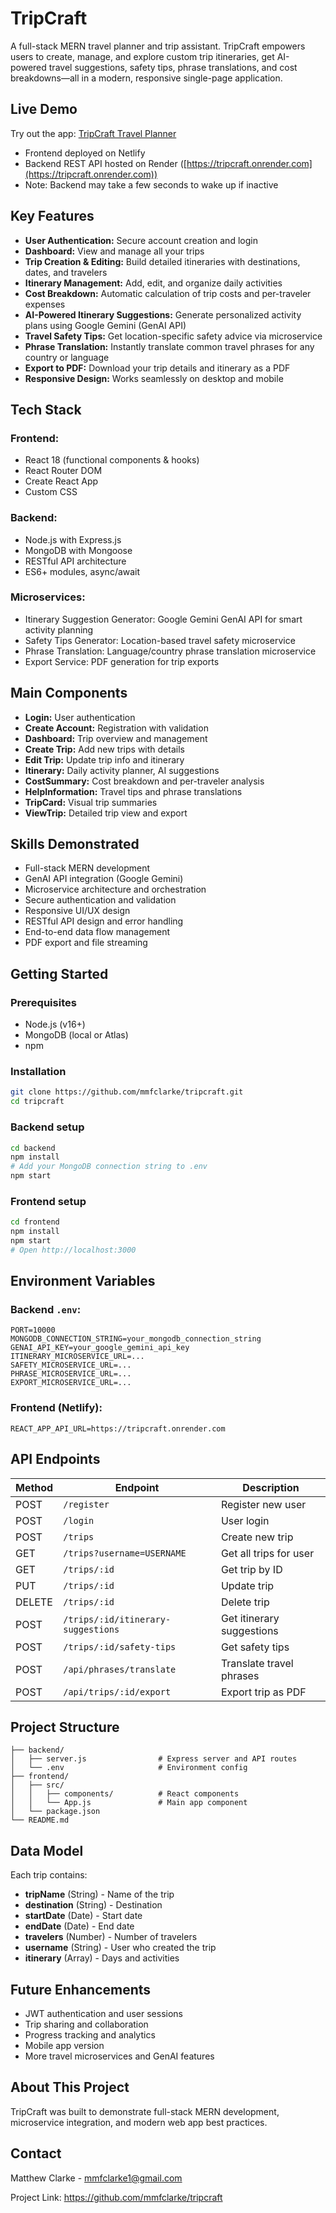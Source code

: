 
# TripCraft

A full-stack MERN travel planner and trip assistant. TripCraft empowers users to create, manage, and explore custom trip itineraries, get AI-powered travel suggestions, safety tips, phrase translations, and cost breakdowns—all in a modern, responsive single-page application.

## Live Demo

Try out the app: [TripCraft Travel Planner](https://tripcrafttravelplanner.netlify.app)

* Frontend deployed on Netlify
* Backend REST API hosted on Render ([https://tripcraft.onrender.com](https://tripcraft.onrender.com))
* Note: Backend may take a few seconds to wake up if inactive

## Key Features

* **User Authentication:** Secure account creation and login
* **Dashboard:** View and manage all your trips
* **Trip Creation & Editing:** Build detailed itineraries with destinations, dates, and travelers
* **Itinerary Management:** Add, edit, and organize daily activities
* **Cost Breakdown:** Automatic calculation of trip costs and per-traveler expenses
* **AI-Powered Itinerary Suggestions:** Generate personalized activity plans using Google Gemini (GenAI API)
* **Travel Safety Tips:** Get location-specific safety advice via microservice
* **Phrase Translation:** Instantly translate common travel phrases for any country or language
* **Export to PDF:** Download your trip details and itinerary as a PDF
* **Responsive Design:** Works seamlessly on desktop and mobile

## Tech Stack

### Frontend:
* React 18 (functional components & hooks)
* React Router DOM
* Create React App
* Custom CSS

### Backend:
* Node.js with Express.js
* MongoDB with Mongoose
* RESTful API architecture
* ES6+ modules, async/await


### Microservices:
* Itinerary Suggestion Generator: Google Gemini GenAI API for smart activity planning
* Safety Tips Generator: Location-based travel safety microservice
* Phrase Translation: Language/country phrase translation microservice
* Export Service: PDF generation for trip exports

## Main Components

* **Login:** User authentication
* **Create Account:** Registration with validation
* **Dashboard:** Trip overview and management
* **Create Trip:** Add new trips with details
* **Edit Trip:** Update trip info and itinerary
* **Itinerary:** Daily activity planner, AI suggestions
* **CostSummary:** Cost breakdown and per-traveler analysis
* **HelpInformation:** Travel tips and phrase translations
* **TripCard:** Visual trip summaries
* **ViewTrip:** Detailed trip view and export


## Skills Demonstrated

* Full-stack MERN development
* GenAI API integration (Google Gemini)
* Microservice architecture and orchestration
* Secure authentication and validation
* Responsive UI/UX design
* RESTful API design and error handling
* End-to-end data flow management
* PDF export and file streaming

## Getting Started

### Prerequisites

* Node.js (v16+)
* MongoDB (local or Atlas)
* npm

### Installation

```bash
git clone https://github.com/mmfclarke/tripcraft.git
cd tripcraft
```

### Backend setup

```bash
cd backend
npm install
# Add your MongoDB connection string to .env
npm start
```

### Frontend setup

```bash
cd frontend
npm install
npm start
# Open http://localhost:3000
```

## Environment Variables


### Backend `.env`:

```env
PORT=10000
MONGODB_CONNECTION_STRING=your_mongodb_connection_string
GENAI_API_KEY=your_google_gemini_api_key
ITINERARY_MICROSERVICE_URL=...
SAFETY_MICROSERVICE_URL=...
PHRASE_MICROSERVICE_URL=...
EXPORT_MICROSERVICE_URL=...
```

### Frontend (Netlify):

```env
REACT_APP_API_URL=https://tripcraft.onrender.com
```

## API Endpoints

| Method | Endpoint | Description |
|--------|----------|-------------|
| POST | `/register` | Register new user |
| POST | `/login` | User login |
| POST | `/trips` | Create new trip |
| GET | `/trips?username=USERNAME` | Get all trips for user |
| GET | `/trips/:id` | Get trip by ID |
| PUT | `/trips/:id` | Update trip |
| DELETE | `/trips/:id` | Delete trip |
| POST | `/trips/:id/itinerary-suggestions` | Get itinerary suggestions |
| POST | `/trips/:id/safety-tips` | Get safety tips |
| POST | `/api/phrases/translate` | Translate travel phrases |
| POST | `/api/trips/:id/export` | Export trip as PDF |

## Project Structure

```
├── backend/
│   ├── server.js                # Express server and API routes
│   └── .env                     # Environment config
├── frontend/
│   ├── src/
│   │   ├── components/          # React components
│   │   └── App.js               # Main app component
│   └── package.json
└── README.md
```

## Data Model

Each trip contains:

* **tripName** (String) - Name of the trip
* **destination** (String) - Destination
* **startDate** (Date) - Start date
* **endDate** (Date) - End date
* **travelers** (Number) - Number of travelers
* **username** (String) - User who created the trip
* **itinerary** (Array) - Days and activities


## Future Enhancements

* JWT authentication and user sessions
* Trip sharing and collaboration
* Progress tracking and analytics
* Mobile app version
* More travel microservices and GenAI features

## About This Project

TripCraft was built to demonstrate full-stack MERN development, microservice integration, and modern web app best practices.

## Contact

Matthew Clarke - mmfclarke1@gmail.com

Project Link: https://github.com/mmfclarke/tripcraft
